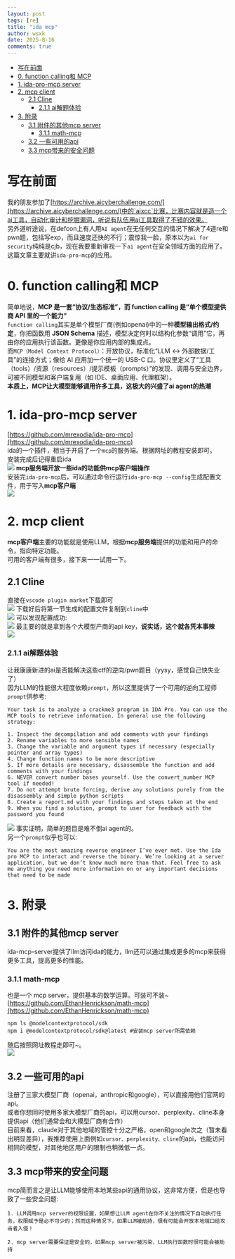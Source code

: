 ```yaml
---
layout: post
tags: [re]
title: "ida mcp"
author: wsxk
date: 2025-8-16
comments: true
---
```



- [写在前面](#写在前面)
- [0. function calling和 MCP](#0-function-calling和-mcp)
- [1. ida-pro-mcp server](#1-ida-pro-mcp-server)
- [2. mcp client](#2-mcp-client)
  - [2.1 Cline](#21-cline)
    - [2.1.1 ai解题体验](#211-ai解题体验)
- [3. 附录](#3-附录)
  - [3.1 附件的其他mcp server](#31-附件的其他mcp-server)
    - [3.1.1 math-mcp](#311-math-mcp)
  - [3.2 一些可用的api](#32-一些可用的api)
  - [3.3 mcp带来的安全问题](#33-mcp带来的安全问题)


# 写在前面<br>
我的朋友参加了[https://archive.aicyberchallenge.com/](https://archive.aicyberchallenge.com/)中的`aixcc`比赛，比赛内容就是造一个ai工具，自动化审计和挖掘漏洞，听说有队伍用ai工具取得了不错的效果。<br>
另外道听途说，在defcon上有人用`AI agent`在无任何交互的情况下解决了4道re和pwn题，包括写exp，而且速度还快的不行；震惊我一脸，原本以为`ai for security`纯纯是cjb，现在我要重新审视一下`ai agent`在安全领域方面的应用了。<br>
这篇文章主要就讲`ida-pro-mcp`的应用。<br>


# 0. function calling和 MCP<br>
简单地说，**MCP 是一套“协议/生态标准”，而 function calling 是“单个模型提供商 API 里的一个能力”**<br>
`function calling`其实是单个模型厂商(例如openai)中的一种**模型输出格式/约定**，你把函数用 **JSON Schema** 描述，模型决定何时以结构化参数“调用”它，再由你的应用执行该函数。更像是你应用内部的集成点。<br>
而`MCP（Model Context Protocol）`：开放协议，标准化“LLM ↔ 外部数据/工具”的连接方式；像给 AI 应用加一个统一的 USB-C 口。协议里定义了“工具（tools）/资源（resources）/提示模板（prompts）”的发现、调用与安全边界，可被不同模型和客户端复用（如 IDE、桌面应用、代理框架）。<br>
**本质上，MCP让大模型能够调用许多工具，这极大的兴盛了ai agent的热潮**<br>


# 1. ida-pro-mcp server<br>
[https://github.com/mrexodia/ida-pro-mcp](https://github.com/mrexodia/ida-pro-mcp)<br>
ida的一个插件，相当于开启了一个`mcp`的服务端。根据网址的教程安装即可。<br>
安装完成后记得重启ida<br>
![](https://raw.githubusercontent.com/wsxk/wsxk_pictures/main/2025-9-25/20250814223949.png)
**mcp服务端开放一些ida的功能供mcp客户端操作**<br>
安装完`ida-pro-mcp`后，可以通过命令行运行`ida-pro-mcp --config`生成配置文件，用于写入**mcp客户端**<br>
![](https://raw.githubusercontent.com/wsxk/wsxk_pictures/main/2025-9-25/20250815000544.png)

# 2. mcp client<br>
**mcp客户端**主要的功能就是使用LLM，根据**mcp服务端**提供的功能和用户的命令，指向特定功能。<br>
可用的客户端有很多，接下来一一试用一下。<br>
## 2.1 Cline<br>
直接在`vscode plugin market`下载即可<br>
![](https://raw.githubusercontent.com/wsxk/wsxk_pictures/main/2025-9-25/20250814231109.png)
下载好后将第一节生成的配置文件复制到`cline`中<br>
![](https://raw.githubusercontent.com/wsxk/wsxk_pictures/main/2025-9-25/20250815080648.png)
可以发现配置成功:<br>
![](https://raw.githubusercontent.com/wsxk/wsxk_pictures/main/2025-9-25/20250815080718.png)
最主要的就是拿到各个大模型产商的api key，**说实话，这个就各凭本事辣**<br>
![](https://raw.githubusercontent.com/wsxk/wsxk_pictures/main/2025-9-25/20250815235858.png)
### 2.1.1 ai解题体验<br>
让我康康新进的ai是否能解决这些ctf的逆向/pwn题目（yysy，感觉自己快失业了）<br>
因为LLM的性能很大程度依赖`prompt`，所以这里提供了一个可用的逆向工程师`prompt`供参考:<br>
```
Your task is to analyze a crackme3 program in IDA Pro. You can use the MCP tools to retrieve information. In general use the following strategy:

1. Inspect the decompilation and add comments with your findings
2. Rename variables to more sensible names
3. Change the variable and argument types if necessary (especially pointer and array types)
4. Change function names to be more descriptive
5. If more details are necessary, disassemble the function and add comments with your findings
6. NEVER convert number bases yourself. Use the convert_number MCP tool if needed!
7. Do not attempt brute forcing, derive any solutions purely from the disassembly and simple python scripts
8. Create a report.md with your findings and steps taken at the end
9. When you find a solution, prompt to user for feedback with the password you found
```
![](https://raw.githubusercontent.com/wsxk/wsxk_pictures/main/2025-9-25/20250816221928.png)
事实证明，简单的题目是难不倒ai agent的。<br>
另一个`prompt`似乎也可以:<br>
```
You are the most amazing reverse engineer I’ve ever met. Use the Ida pro MCP to interact and reverse the binary. We’re looking at a server application, but we don’t know much more than that. Feel free to ask me anything you need more information on or any important decisions that need to be made
```


# 3. 附录
## 3.1 附件的其他mcp server<br>
ida-mcp-server提供了llm访问ida的能力，llm还可以通过集成更多的mcp来获得更多工具，提高更多的性能。<br>
### 3.1.1 math-mcp<br>
也是一个 mcp server，提供基本的数学运算。可装可不装~<br>
[https://github.com/EthanHenrickson/math-mcp](https://github.com/EthanHenrickson/math-mcp)<br>
```
npm ls @modelcontextprotocol/sdk
npm i @modelcontextprotocol/sdk@latest #安装mcp server所需依赖
```
随后按照网址教程走即可~。<br>
![](https://raw.githubusercontent.com/wsxk/wsxk_pictures/main/2025-9-25/20250816225716.png)

## 3.2 一些可用的api<br>
注册了三家大模型厂商（openai，anthropic和google），可以直接用他们官网的api。<br>
或者你想同时使用多家大模型厂商的api，可以用cursor、perplexity、cline本身提供api（他们通常会和大模型厂商有合作）<br>
目前来看，claude对于其他地域的管控十分之严格，open和google次之（暂未看出明显差异），我推荐使用上面例如`cursor、perplexity、cline`的api，也能访问相同的模型，对其他地区用户的限制也稍微低一点。<br>

## 3.3 mcp带来的安全问题<br>
mcp简而言之是让LLM能够使用本地某些api的通用协议，这非常方便，但是也导致了一些安全问题:<br>
```
1. LLM调用mcp server的权限设置，如果想让LLM agent在你不关注的情况下自动执行任务，权限赋予是必不可少的；然而这种情况下，如果LLM被劫持，很有可能会开放本地端口给攻击者入侵！

2. mcp server需要保证是安全的，如果mcp server被污染，LLM执行函数时很可能会被劫持
```

<!-- Google tag (gtag.js) -->
<script async src="https://www.googletagmanager.com/gtag/js?id=G-C22S5YSYL7"></script>
<script>
  window.dataLayer = window.dataLayer || [];
  function gtag(){dataLayer.push(arguments);}
  gtag('js', new Date());

  gtag('config', 'G-C22S5YSYL7');
</script>